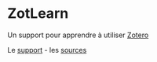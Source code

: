 # ZotLearn

Un support pour apprendre à utiliser [Zotero](https://www.zotero.org)

Le [support](https://www.gitbook.com/book/igormilhit/zotlearn) - les [sources](https://github.com/iGormilhit/zotlearn)
